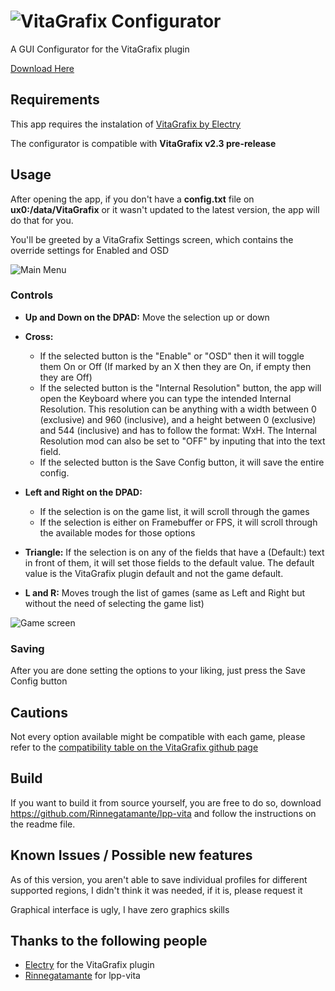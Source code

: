 # ![VitaGrafix Configurator](https://i.imgur.com/hIdE4yQ.png)
A GUI Configurator for the VitaGrafix plugin

[Download Here](https://github.com/Kirezar/VitaGrafixConfigurator/releases)

## Requirements

This app requires the instalation of [VitaGrafix by Electry](https://github.com/Electry/VitaGrafix)

The configurator is compatible with **VitaGrafix v2.3 pre-release**

## Usage

After opening the app, if you don't have a **config.txt** file on **ux0:/data/VitaGrafix** or it wasn't updated to the latest version, the app will do that for you.

You'll be greeted by a VitaGrafix Settings screen, which contains the override settings for Enabled and OSD

![Main Menu](https://i.imgur.com/B9W4YxB.png)

### Controls

* **Up and Down on the DPAD:** Move the selection up or down

* **Cross:**
  * If the selected button is the "Enable" or "OSD" then it will toggle them On or Off (If marked by an X then they are On, if empty then they are Off)
  * If the selected button is the "Internal Resolution" button, the app will open the Keyboard where you can type the intended Internal Resolution. This resolution can be anything with a width between 0 (exclusive) and 960 (inclusive), and a height between 0 (exclusive) and 544 (inclusive) and has to follow the format: WxH. The Internal Resolution mod can also be set to "OFF" by inputing that into the text field.
  * If the selected button is the Save Config button, it will save the entire config.

* **Left and Right on the DPAD:**
  * If the selection is on the game list, it will scroll through the games
  * If the selection is either on Framebuffer or FPS, it will scroll through the available modes for those options
  
 * **Triangle:** If the selection is on any of the fields that have a (Default:) text in front of them, it will set those fields to the default value. The default value is the VitaGrafix plugin default and not the game default.
 
 * **L and R:** Moves trough the list of games (same as Left and Right but without the need of selecting the game list)
 
 ![Game screen](https://i.imgur.com/Xxgx0Ws.png)
 
 ### Saving
 
 After you are done setting the options to your liking, just press the Save Config button
 
 ## Cautions
 
 Not every option available might be compatible with each game, please refer to the [compatibility table on the VitaGrafix github page](https://github.com/Electry/VitaGrafix#supported-games)
 
 ## Build

 If you want to build it from source yourself, you are free to do so, download https://github.com/Rinnegatamante/lpp-vita and follow the instructions on the readme file.
 
 ## Known Issues / Possible new features
 
 As of this version, you aren't able to save individual profiles for different supported regions, I didn't think it was needed, if it is, please request it
 
 Graphical interface is ugly, I have zero graphics skills

 ## Thanks to the following people

* [Electry](https://github.com/Electry) for the VitaGrafix plugin
* [Rinnegatamante](https://github.com/Rinnegatamante/) for lpp-vita
